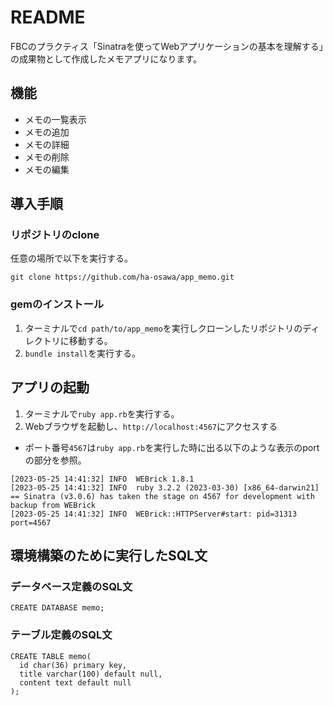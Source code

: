 # README
FBCのプラクティス「Sinatraを使ってWebアプリケーションの基本を理解する」の成果物として作成したメモアプリになります。

## 機能
- メモの一覧表示
- メモの追加
- メモの詳細
- メモの削除
- メモの編集

## 導入手順

### リポジトリのclone
任意の場所で以下を実行する。
```
git clone https://github.com/ha-osawa/app_memo.git
```
### gemのインストール
1. ターミナルで`cd path/to/app_memo`を実行しクローンしたリポジトリのディレクトリに移動する。
1. `bundle install`を実行する。

## アプリの起動
1. ターミナルで`ruby app.rb`を実行する。
1. Webブラウザを起動し、`http://localhost:4567`にアクセスする
 - ポート番号`4567`は`ruby app.rb`を実行した時に出る以下のような表示のportの部分を参照。
```
[2023-05-25 14:41:32] INFO  WEBrick 1.8.1
[2023-05-25 14:41:32] INFO  ruby 3.2.2 (2023-03-30) [x86_64-darwin21]
== Sinatra (v3.0.6) has taken the stage on 4567 for development with backup from WEBrick
[2023-05-25 14:41:32] INFO  WEBrick::HTTPServer#start: pid=31313 port=4567
```

## 環境構築のために実行したSQL文
### データベース定義のSQL文
```
CREATE DATABASE memo;
```
### テーブル定義のSQL文
```
CREATE TABLE memo(
  id char(36) primary key,
  title varchar(100) default null,
  content text default null
);
```
